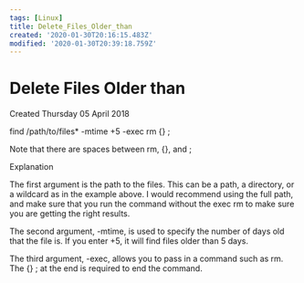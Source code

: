 ```yaml
---
tags: [Linux]
title: Delete_Files_Older_than
created: '2020-01-30T20:16:15.483Z'
modified: '2020-01-30T20:39:18.759Z'
---
```


# Delete Files Older than
Created Thursday 05 April 2018

find /path/to/files* -mtime +5 -exec rm {} \;

Note that there are spaces between rm, {}, and \;

Explanation

The first argument is the path to the files. This can be a path, a directory, or a wildcard as in the example above. I would recommend using the full path, and make sure that you run the command without the exec rm to make sure you are getting the right results.

The second argument, -mtime, is used to specify the number of days old that the file is. If you enter +5, it will find files older than 5 days.

The third argument, -exec, allows you to pass in a command such as rm. The {} \; at the end is required to end the command.



